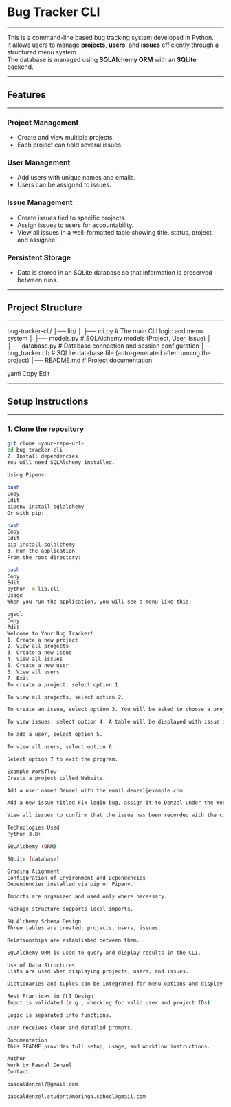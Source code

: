 # Bug Tracker CLI  
---

This is a command-line based bug tracking system developed in Python.  
It allows users to manage **projects**, **users**, and **issues** efficiently through a structured menu system.  
The database is managed using **SQLAlchemy ORM** with an **SQLite** backend.  

---

## Features  
---

### Project Management  
- Create and view multiple projects.  
- Each project can hold several issues.  

### User Management  
- Add users with unique names and emails.  
- Users can be assigned to issues.  

### Issue Management  
- Create issues tied to specific projects.  
- Assign issues to users for accountability.  
- View all issues in a well-formatted table showing title, status, project, and assignee.  

### Persistent Storage  
- Data is stored in an SQLite database so that information is preserved between runs.  

---

## Project Structure  
---

bug-tracker-cli/
│── lib/
│ ├── cli.py # The main CLI logic and menu system
│ ├── models.py # SQLAlchemy models (Project, User, Issue)
│ ├── database.py # Database connection and session configuration
│── bug_tracker.db # SQLite database file (auto-generated after running the project)
│── README.md # Project documentation

yaml
Copy
Edit

---

## Setup Instructions  
---

### 1. Clone the repository  
```bash
git clone <your-repo-url>
cd bug-tracker-cli
2. Install dependencies
You will need SQLAlchemy installed.

Using Pipenv:

bash
Copy
Edit
pipenv install sqlalchemy
Or with pip:

bash
Copy
Edit
pip install sqlalchemy
3. Run the application
From the root directory:

bash
Copy
Edit
python -m lib.cli
Usage
When you run the application, you will see a menu like this:

pgsql
Copy
Edit
Welcome to Your Bug Tracker!
1. Create a new project
2. View all projects
3. Create a new issue
4. View all issues
5. Create a new user
6. View all users
7. Exit
To create a project, select option 1.

To view all projects, select option 2.

To create an issue, select option 3. You will be asked to choose a project and assign a user.

To view issues, select option 4. A table will be displayed with issue details.

To add a user, select option 5.

To view all users, select option 6.

Select option 7 to exit the program.

Example Workflow
Create a project called Website.

Add a user named Denzel with the email denzel@example.com.

Add a new issue titled Fix login bug, assign it to Denzel under the Website project.

View all issues to confirm that the issue has been recorded with the correct project and assignee.

Technologies Used
Python 3.8+

SQLAlchemy (ORM)

SQLite (database)

Grading Alignment
Configuration of Environment and Dependencies
Dependencies installed via pip or Pipenv.

Imports are organized and used only where necessary.

Package structure supports local imports.

SQLAlchemy Schema Design
Three tables are created: projects, users, issues.

Relationships are established between them.

SQLAlchemy ORM is used to query and display results in the CLI.

Use of Data Structures
Lists are used when displaying projects, users, and issues.

Dictionaries and tuples can be integrated for menu options and display formatting.

Best Practices in CLI Design
Input is validated (e.g., checking for valid user and project IDs).

Logic is separated into functions.

User receives clear and detailed prompts.

Documentation
This README provides full setup, usage, and workflow instructions.

Author
Work by Pascal Denzel
Contact:

pascaldenzel7@gmail.com

pascaldenzel.student@moringa.school@gmail.com
